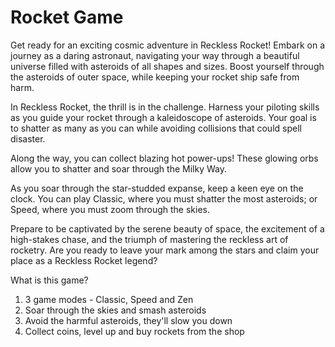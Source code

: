 # Rocket Game
Get ready for an exciting cosmic adventure in Reckless Rocket! Embark on a journey as a daring astronaut, navigating your way through a beautiful universe filled with asteroids of all shapes and sizes. Boost yourself through the asteroids of outer space, while keeping your rocket ship safe from harm.

In Reckless Rocket, the thrill is in the challenge. Harness your piloting skills as you guide your rocket through a kaleidoscope of asteroids. Your goal is to shatter as many as you can while avoiding collisions that could spell disaster. 

Along the way, you can collect blazing hot power-ups! These glowing orbs allow you to shatter and soar through the Milky Way.

As you soar through the star-studded expanse, keep a keen eye on the clock. You can play Classic, where you must shatter the most asteroids; or Speed, where you must zoom through the skies.

Prepare to be captivated by the serene beauty of space, the excitement of a high-stakes chase, and the triumph of mastering the reckless art of rocketry. Are you ready to leave your mark among the stars and claim your place as a Reckless Rocket legend?

What is this game?
1. 3 game modes - Classic, Speed and Zen
2. Soar through the skies and smash asteroids
3. Avoid the harmful asteroids, they'll slow you down
4. Collect coins, level up and buy rockets from the shop
